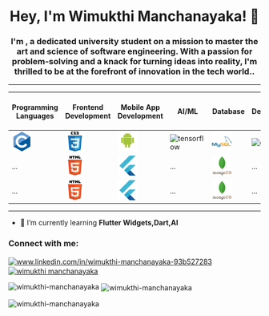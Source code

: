 <h1 align="center">Hey, I'm Wimukthi Manchanayaka! 👋</h1>
<h3 align="center">  I'm , a dedicated university student on a mission to master the art and science of software engineering. With a passion for problem-solving and a knack for turning ideas into reality, I'm thrilled to be at the forefront of innovation in the tech world..</h3><hr>


<table>
  <thead>
    <tr>
      <th>Programming Languages</th>
      <th>Frontend Development</th>
      <th>Mobile App Development</th>
      <th>AI/ML</th>
      <th>Database</th>
      <th>DevOps</th>
      <th>Backend as a Service (BaaS)</th>
      <th>Software</th>
      <th>Other</th>
    </tr>
  </thead>
  <tbody>
    <tr>
      <td><img src="https://raw.githubusercontent.com/devicons/devicon/master/icons/c/c-original.svg" alt="c" width="40" height="40"/></td>
      <td><img src="https://raw.githubusercontent.com/devicons/devicon/master/icons/css3/css3-original-wordmark.svg" alt="css3" width="40" height="40"/></td>
      <td><img src="https://raw.githubusercontent.com/devicons/devicon/master/icons/android/android-original-wordmark.svg" alt="android" width="40" height="40"/></td>
      <td><img src="https://www.vectorlogo.zone/logos/tensorflow/tensorflow-icon.svg" alt="tensorflow" width="40" height="40"/></td>
      <td><img src="https://raw.githubusercontent.com/devicons/devicon/master/icons/mysql/mysql-original-wordmark.svg" alt="mysql" width="40" height="40"/></td>
      <td><img src="https://www.vectorlogo.zone/logos/git-scm/git-scm-icon.svg" alt="git" width="40" height="40"/></td>
      <td><img src="https://www.vectorlogo.zone/logos/firebase/firebase-icon.svg" alt="firebase" width="40" height="40"/></td>
      <td><img src="https://raw.githubusercontent.com/devicons/devicon/master/icons/photoshop/photoshop-line.svg" alt="photoshop" width="40" height="40"/></td>
      <td>...</td>
    </tr>
    <tr>
      <td>...</td> <!-- Add other programming languages here -->
      <td><img src="https://raw.githubusercontent.com/devicons/devicon/master/icons/html5/html5-original-wordmark.svg" alt="html5" width="40" height="40"/></td>
      <td><img src="https://raw.githubusercontent.com/devicons/devicon/master/icons/flutter/flutter-original.svg" alt="flutter" width="40" height="40"/></td>
      <td>...</td> <!-- Add other AI/ML technologies here -->
      <td><img src="https://raw.githubusercontent.com/devicons/devicon/master/icons/mongodb/mongodb-original-wordmark.svg" alt="mongodb" width="40" height="40"/></td>
      <td>...</td> <!-- Add other DevOps tools here -->
      <td>...</td> <!-- Add other BaaS services here -->
      <td>...</td> <!-- Add other software tools here -->
      <td>...</td> <!-- Add other technologies in the "Other" category here -->
    </tr>
    <!-- Add more rows with similar structure for additional technologies -->
      <tr>
      <td>...</td> <!-- Add other programming languages here -->
      <td><img src="https://raw.githubusercontent.com/devicons/devicon/master/icons/html5/html5-original-wordmark.svg" alt="html5" width="40" height="40"/></td>
      <td><img src="https://raw.githubusercontent.com/devicons/devicon/master/icons/flutter/flutter-original.svg" alt="flutter" width="40" height="40"/></td>
      <td>...</td> <!-- Add other AI/ML technologies here -->
      <td><img src="https://raw.githubusercontent.com/devicons/devicon/master/icons/mongodb/mongodb-original-wordmark.svg" alt="mongodb" width="40" height="40"/></td>
      <td>...</td> <!-- Add other DevOps tools here -->
      <td>...</td> <!-- Add other BaaS services here -->
      <td>...</td> <!-- Add other software tools here -->
      <td>...</td> <!-- Add other technologies in the "Other" category here -->
    </tr>
  </tbody>
</table>
<hr>





- 🌱 I’m currently learning **Flutter Widgets,Dart,AI**

<h3 align="left">Connect with me:</h3>
<p align="left">
<a href="https://linkedin.com/in/www.linkedin.com/in/wimukthi-manchanayaka-93b527283" target="blank"><img align="center" src="https://raw.githubusercontent.com/rahuldkjain/github-profile-readme-generator/master/src/images/icons/Social/linked-in-alt.svg" alt="www.linkedin.com/in/wimukthi-manchanayaka-93b527283" height="30" width="40" /></a>
<a href="https://fb.com/wimukthi manchanayaka" target="blank"><img align="center" src="https://raw.githubusercontent.com/rahuldkjain/github-profile-readme-generator/master/src/images/icons/Social/facebook.svg" alt="wimukthi manchanayaka" height="30" width="40" /></a>
</p>

<p><img align="left" src="https://github-readme-stats.vercel.app/api/top-langs?username=wimukthi-manchanayaka&show_icons=true&locale=en&layout=compact" alt="wimukthi-manchanayaka" /></p>

<p>&nbsp;<img align="center" src="https://github-readme-stats.vercel.app/api?username=wimukthi-manchanayaka&show_icons=true&locale=en" alt="wimukthi-manchanayaka" /></p>

<p><img align="center" src="https://github-readme-streak-stats.herokuapp.com/?user=wimukthi-manchanayaka&" alt="wimukthi-manchanayaka" /></p>
